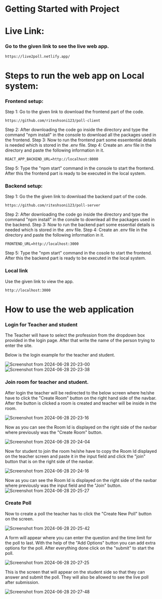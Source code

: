 # Getting Started with Project

# Live Link:

### Go to the given link to see the live web app.

    https://live2poll.netlify.app/

# Steps to run the web app on Local system:

### Frontend setup:

Step 1: Go to the given link to download the frontend part of the code.

    https://github.com/riteshsoni123/poll-client

Step 2: After downloading the code go inside the directory and type the command "npm install" in the console to download all the packages used in the frontend.
Step 3: Now to run the frontend part some essentential details is needed which is stored in the .env file.
Step 4: Create an .env file in the directory and paste the following information in it.

    REACT_APP_BACKEND_URL=http://localhost:8000

Step 5: Type the "npm start" command in the console to start the frontend.
After this the frontend part is ready to be executed in the local system.

### Backend setup:

Step 1: Go the the given link to download the backend part of the code.

    https://github.com/riteshsoni123/poll-server

Step 2: After downloading the code go inside the directory and type the command "npm install" in the consile to downlead all the packages used in the backend.
Step 3: Now to run the backend part some essential details is needed which is stored in the .env file.
Step 4: Create an .env file in the directory and paste the following information in it.

    FRONTEND_URL=http://localhost:3000

Step 5: Type the "npm start" command in the cosole to start the frontend.
After this the backend part is ready to be executed in the local system.

### Local link

Use the given link to view the app.

    http://localhost:3000

# How to use the web application

### Login for Teacher and student

The Teacher will have to select the profession from the dropdown box provided in the login page.
After that write the name of the person trying to enter the site.

Below is the login example for the teacher and student.

![Screenshot from 2024-06-28 20-23-00](https://github.com/riteshsoni123/poll-client/assets/26280032/8bc6f858-ecc6-4bd1-b78d-fdb96bb99b89)
![Screenshot from 2024-06-28 20-23-38](https://github.com/riteshsoni123/poll-client/assets/26280032/c929ed05-e22f-4dec-8659-925ccfbbb985)

### Join room for teacher and student.

After login the teacher will be redirected to the below screen where he/she have to click the "Create Room" button on the right hand side of the navbar.
After the button is clicked a room is created and teacher will be inside in the room.

![Screenshot from 2024-06-28 20-23-16](https://github.com/riteshsoni123/poll-client/assets/26280032/9c68cd49-bd67-4c1f-b64a-79be96eded65)

Now as you can see the Room Id is displayed on the right side of the navbar where previously was the "Create Room" button.

![Screenshot from 2024-06-28 20-24-04](https://github.com/riteshsoni123/poll-client/assets/26280032/cb9bdf28-1c53-4054-a949-bdab302c1bac)

Now for student to join the room he/she have to copy the Room Id displayed on the teacher screen and paste it in the input field and click the "join" button that is on the right side of the navbar.

![Screenshot from 2024-06-28 20-24-16](https://github.com/riteshsoni123/poll-client/assets/26280032/71968179-73ff-4d26-90b5-1bcb83e80b8b)

Now as you can see the Room Id is displayed on the right side of the navbar where previously was the input field and the "Join" button. 
![Screenshot from 2024-06-28 20-25-27](https://github.com/riteshsoni123/poll-client/assets/26280032/f3545187-6cec-4bce-8a13-5e3f82e327c3)

### Create Poll

Now to create a poll the teacher has to click the "Create New Poll" button on the screen.

![Screenshot from 2024-06-28 20-25-42](https://github.com/riteshsoni123/poll-client/assets/26280032/9df665de-24d6-4d0a-918c-edb8106614e3)

A form will appear where you can enter the question and the time limit for the poll to last.
With the help of the "Add Options" button you can add extra options for the poll.
After everything done click on the "submit" to start the poll.

![Screenshot from 2024-06-28 20-27-25](https://github.com/riteshsoni123/poll-client/assets/26280032/d909c88b-f46b-4baf-8307-d3b1b12796d5)

This is the screen that will appear on the student side so that they can answer and submit the poll.
They will also be allowed to see the live poll after submission.

![Screenshot from 2024-06-28 20-27-48](https://github.com/riteshsoni123/poll-client/assets/26280032/82cc37ba-db4f-44b2-83e9-fc98e7974492)
